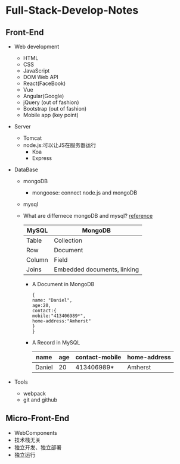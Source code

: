 # Full-Stack-Develop-Notes
## Front-End
  - Web development
      - HTML
      - CSS
      - JavaScript
      - DOM Web API
      - React(FaceBook)
      - Vue
      - Angular(Google)
      - jQuery (out of fashion)
      - Bootstrap (out of fashion)
      - Mobile app (key point)
  - Server
      - Tomcat
      - node.js:可以让JS在服务器运行
        - Koa
        - Express
  - DataBase
      - mongoDB
         - mongoose: connect node.js and mongoDB
      - mysql
      - What are differnece mongoDB and mysql? [reference](https://www.geeksforgeeks.org/mongodb-vs-mysql/)
      
          | MySQL  | MongoDB                     |
          |--------|-----------------------------|
          | Table  | Collection                  |
          | Row    | Document                    |
          | Column | Field                       |
          | Joins  | Embedded documents, linking |
          
           - A Document in MongoDB
           
                 {
                 name: "Daniel",
                 age:20,
                 contact:{
                 mobile:"413406989*",
                 home-address:"Amherst"
                 }
                 }
           
           - A Record in MySQL

               | name   | age | contact-mobile | home-address |
               |--------|-----|----------------|--------------|
               | Daniel | 20  | 413406989*     | Amherst      |
      
  - Tools
      - webpack
      - git and github
## Micro-Front-End
  - WebComponents
  - 技术栈无关
  - 独立开发、独立部署
  - 独立运行
